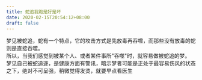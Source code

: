 ```yaml
---
title: 蛇追我跑是好是坏
date: 2020-02-15T20:54:12+08:00
draft: false
---
```


梦见被蛇追，蛇有一个特点，它的攻击方式是先放毒再吞噬，而那些没有放毒的蛇则是直接吞噬。<br>
所以，当我们感觉到被某个人、或者某件事所"吞噬"时，就容易做被蛇追的梦。<br>
梦见自己被蛇追逐，是健康方面有警讯，暗示梦者可能是正处于最容易伤风的状态之下，绝对不可呈强，稍微觉得发烫，就要早点看医生